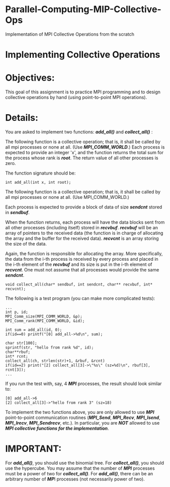 # Parallel-Computing-MIP-Collective-Ops
Implementation of MPI Collective Operations from the scratch

# Implementing Collective Operations

# Objectives:
This goal of this assignment is to practice MPI programming and to design collective operations by hand (using point-to-point MPI operations).

# Details:
You are asked to implement two functions: ***add_all()*** and ***collect_all()*** :

The following function is a collective operation; that is, it shall be called by all mpi processes or none at all. (Use ***MPI_COMM_WORLD***.) 
Each process is expected to provide an integer 'x', and the function returns the total sum for the process whose rank is ***root***. The return value of all other processes is zero. 

The function signature should be:
```
int add_all(int x, int root);
```

The following function is a collective operation; that is, it shall be called by all mpi processes or none at all. (Use MPI_COMM_WORLD.) 

Each process is expected to provide a block of data of size ***sendcnt*** stored in ***sendbuf***. 

When the function returns, each process will have the data blocks sent from all other processes (including itself) stored in ***recvbuf***. ***recvbuf*** will be an array of pointers to the received data (the function is in charge of allocating the array and the buffer for the received data). ***recvcnt*** is an array storing the size of the data. 

Again, the function is responsible for allocating the array. More specifically, the data from the i-th process is received by every process and placed in the i-th element of the ***recvbuf*** and its size is put in the i-th element of ***recvcnt***. One must not assume that all processes would provide the same ***sendcnt***. 

```
void collect_all(char* sendbuf, int sendcnt, char** recvbuf, int* recvcnt);
```

The following is a test program (you can make more complicated tests):

```
...
int p, id;
MPI_Comm_size(MPI_COMM_WORLD, &p);
MPI_Comm_rank(MPI_COMM_WORLD, &id);

int sum = add_all(id, 0);
if(id==0) printf("[0] add_all->%d\n", sum);

char str[100];
sprintf(str, "hello from rank %d", id);
char**rbuf;
int* rcnt;
collect_all(ch, strlen(str)+1, &rbuf, &rcnt)
if(id==2) print("[2] collect_all[3]->\"%s\" (sz=%d)\n", rbuf[3], rcnt[3]);
...
```

If you run the test with, say, 4 ***MPI*** processes, the result should look similar to:

```
[0] add_all->6
[2] collect_all[3]->"hello from rank 3" (sz=18) 
```

To implement the two functions above, you are only allowed to use ***MPI*** point-to-point communication routines (***MPI_Send***, ***MPI_Recv***, ***MPI_Isend***, ***MPI_Irecv***, ***MPI_Sendrecv***, etc.). In particular, you are ***NOT*** allowed to use ***MPI collective functions for the implementation***. 

# IMPORTANT:

For ***add_all()***, you should use the binomial tree. For ***collect_all()***, you should use the hypercube. 
You may assume that the number of ***MPI*** processes must be a power of two for ***collect_all()***.
For ***add_all()***, there can be an arbitrary number of ***MP***I processes (not necessarily power of two).
